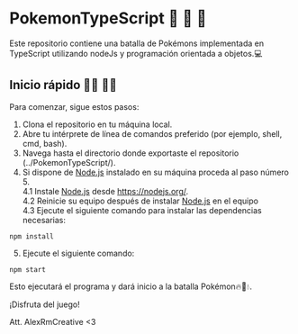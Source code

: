 # PokemonTypeScript 🐅 🐊 🐳

Este repositorio contiene una batalla de Pokémons implementada en TypeScript utilizando nodeJs y programación orientada a objetos.💻

## Inicio rápido 👨‍💻 👩‍💻

Para comenzar, sigue estos pasos:

1. Clona el repositorio en tu máquina local.
2. Abre tu intérprete de línea de comandos preferido (por ejemplo, shell, cmd, bash).
3. Navega hasta el directorio donde exportaste el repositorio (../PokemonTypeScript/).
4. Si dispone de [Node.js](https://nodejs.org/) instalado en su máquina proceda al paso número 5. </br>
4.1 Instale [Node.js](https://nodejs.org/) desde https://nodejs.org/. </br>
4.2 Reinicie su equipo después de instalar [Node.js](https://nodejs.org/) en el equipo </br>
4.3 Ejecute el siguiente comando para instalar las dependencias necesarias:

```shell
npm install
```
5. Ejecute el siguiente comando:

```shell
npm start
```
Esto ejecutará el programa y dará inicio a la batalla Pokémon🔥🌱💧.

¡Disfruta del juego!

Att. AlexRmCreative <3
